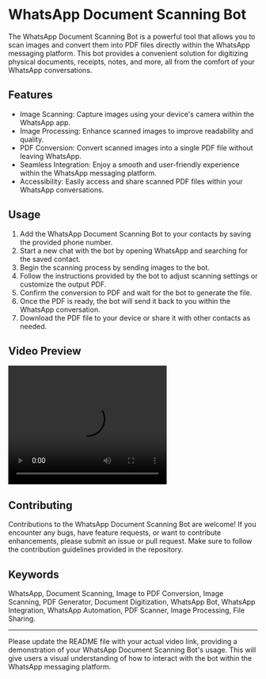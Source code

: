 # WhatsApp Document Scanning Bot

The WhatsApp Document Scanning Bot is a powerful tool that allows you to scan images and convert them into PDF files directly within the WhatsApp messaging platform. This bot provides a convenient solution for digitizing physical documents, receipts, notes, and more, all from the comfort of your WhatsApp conversations.

## Features

- Image Scanning: Capture images using your device's camera within the WhatsApp app.
- Image Processing: Enhance scanned images to improve readability and quality.
- PDF Conversion: Convert scanned images into a single PDF file without leaving WhatsApp.
- Seamless Integration: Enjoy a smooth and user-friendly experience within the WhatsApp messaging platform.
- Accessibility: Easily access and share scanned PDF files within your WhatsApp conversations.

## Usage

1. Add the WhatsApp Document Scanning Bot to your contacts by saving the provided phone number.
2. Start a new chat with the bot by opening WhatsApp and searching for the saved contact.
3. Begin the scanning process by sending images to the bot.
4. Follow the instructions provided by the bot to adjust scanning settings or customize the output PDF.
5. Confirm the conversion to PDF and wait for the bot to generate the file.
6. Once the PDF is ready, the bot will send it back to you within the WhatsApp conversation.
7. Download the PDF file to your device or share it with other contacts as needed.

## Video Preview

<video width="320" height="240" autoplay loop>
  <source src="https://drive.google.com/file/d/1I6MrkYy7lOA1caffA5IO8pMoEsNHL3eV/view?usp=drive_link" type="video/mp4">
  Your browser does not support the video tag.
</video>

## Contributing

Contributions to the WhatsApp Document Scanning Bot are welcome! If you encounter any bugs, have feature requests, or want to contribute enhancements, please submit an issue or pull request. Make sure to follow the contribution guidelines provided in the repository.

## Keywords

WhatsApp, Document Scanning, Image to PDF Conversion, Image Scanning, PDF Generator, Document Digitization, WhatsApp Bot, WhatsApp Integration, WhatsApp Automation, PDF Scanner, Image Processing, File Sharing.

---

Please update the README file with your actual video link, providing a demonstration of your WhatsApp Document Scanning Bot's usage. This will give users a visual understanding of how to interact with the bot within the WhatsApp messaging platform.
